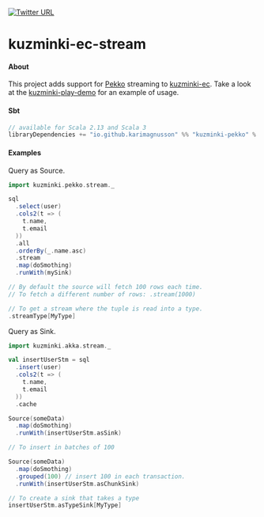 [![Twitter URL](https://img.shields.io/twitter/url/https/twitter.com/bukotsunikki.svg?style=social&label=Follow%20%40kuzminki_lib)](https://twitter.com/kuzminki_lib)

# kuzminki-ec-stream

#### About
This project adds support for [Pekko](https://pekko.apache.org/) streaming to [kuzminki-ec](https://github.com/karimagnusson/kuzminki-ec). Take a look at the [kuzminki-play-demo](https://github.com/karimagnusson/kuzminki-play-demo) for an example of usage.

#### Sbt
```sbt
// available for Scala 2.13 and Scala 3
libraryDependencies += "io.github.karimagnusson" %% "kuzminki-pekko" % "0.9.5"
```

#### Examples
Query as Source.
```scala
import kuzminki.pekko.stream._

sql
  .select(user)
  .cols2(t => (
    t.name,
    t.email
  ))
  .all
  .orderBy(_.name.asc)
  .stream
  .map(doSmothing)
  .runWith(mySink)

// By default the source will fetch 100 rows each time.
// To fetch a different number of rows: .stream(1000)

// To get a stream where the tuple is read into a type.
.streamType[MyType]
```

Query as Sink.
```scala
import kuzminki.akka.stream._

val insertUserStm = sql
  .insert(user)
  .cols2(t => (
    t.name,
    t.email
  ))
  .cache

Source(someData)
  .map(doSmothing)
  .runWith(insertUserStm.asSink)

// To insert in batches of 100

Source(someData)
  .map(doSmothing)
  .grouped(100) // insert 100 in each transaction.
  .runWith(insertUserStm.asChunkSink)

// To create a sink that takes a type
insertUserStm.asTypeSink[MyType]
```








